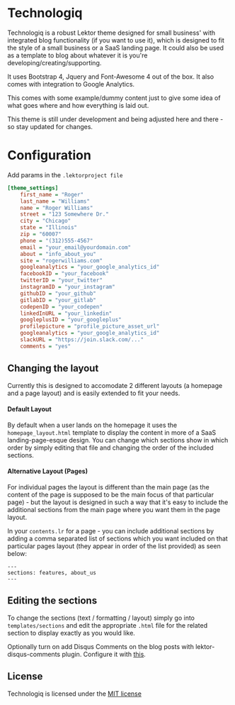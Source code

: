 # Technologiq

Technologiq is a robust Lektor theme designed for small business' with integrated blog functionality (if you want to use it), which is designed to fit the style of a small business or a SaaS landing page.  It could also be used as a template to blog about whatever it is you're developing/creating/supporting.

It uses Bootstrap 4, Jquery and Font-Awesome 4 out of the box. It also comes with integration to Google Analytics.

This comes with some example/dummy content just to give some idea of what goes where and how everything is laid out.

This theme is still under development and being adjusted here and there - so stay updated for changes.

# Configuration

Add params in the `.lektorproject file`

```ini
[theme_settings]
	first_name = "Roger"
	last_name = "Williams"
	name = "Roger Williams"
	street = "123 Somewhere Dr."
	city = "Chicago"
	state = "Illinois"
	zip = "60007"
	phone = "(312)555-4567"
	email = "your_email@yourdomain.com"
	about = "info_about_you"
	site = "rogerwilliams.com"
	googleanalytics = "your_google_analytics_id"
	facebookID = "your_facebook"
	twitterID = "your_twitter"
	instagramID = "your_instagram"
	githubID = "your_github"
	gitlabID = "your_gitlab"
	codepenID = "your_codepen"
	linkedInURL = "your_linkedin"
	googleplusID = "your_googleplus"
	profilepicture = "profile_picture_asset_url"
	googleanalytics = "your_google_analytics_id"
	slackURL = "https://join.slack.com/..."
	comments = "yes"
```

## Changing the layout

Currently this is designed to accomodate 2 different layouts (a homepage and a page layout) and is easily extended to fit your needs.

#### Default Layout

By default when a user lands on the homepage it uses the `homepage_layout.html` template to display the content in more of a SaaS landing-page-esque design. You can change which sections show in which order by simply editing that file and changing the order of the included sections.

#### Alternative Layout (Pages)
For individual pages the layout is different than the main page (as the content of the page is supposed to be the main focus of that particular page) - but the layout is designed in such a way that it's easy to include the additional sections from the main page where you want them in the page layout.

In your `contents.lr` for a page - you can include additional sections by adding a comma separated list of sections which you want included on that particular pages layout (they appear in order of the list provided) as seen below:

```
---
sections: features, about_us
---
```

## Editing the sections

To change the sections (text / formatting / layout) simply go into `templates/sections` and edit the appropriate `.html` file for the related section to display exactly as you would like.





Optionally turn on add Disqus Comments on the blog posts with lektor-disqus-comments plugin. Configure it with [this](https://github.com/lektor/lektor-disqus-comments#lektor-disqus-comments).

## License

Technologiq is licensed under the [MIT license](LICENSE.md)
